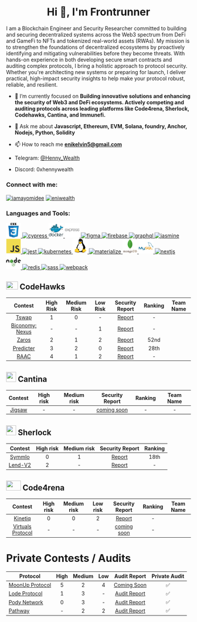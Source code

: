 
<h1 align="center">Hi 👋, I'm Frontrunner </h1>

I am a Blockchain Engineer and Security Researcher committed to building and securing decentralized systems across the Web3 spectrum from DeFi and GameFi to NFTs and tokenized real-world assets (RWAs).
My mission is to strengthen the foundations of decentralized ecosystems by proactively identifying and mitigating vulnerabilities before they become threats. With hands-on experience in both developing secure smart contracts and auditing complex protocols, I bring a holistic approach to protocol security. Whether you're architecting new systems or preparing for launch, I deliver practical, high-impact security insights to help make your protocol robust, reliable, and resilient. </h4>



- 🌱 I’m currently focused on **Building innovative solutions and enhancing the security of Web3 and DeFi ecosystems. Actively competing and auditing protocols across leading platforms like Code4rena, Sherlock, Codehawks, Cantina, and Immunefi.**

- 💬 Ask me about **Javascript, Ethereum, EVM, Solana, foundry, Anchor, Nodejs, Python, Solidity**

- 📫 How to reach me **enikelvin5@gmail.com**

- Telegram: [@Henny_Wealth](https://t.me/Henny_Wealth)
- Discord: 0xhennywealth

<h3 align="left">Connect with me:</h3>
<p align="left">
<a href="https://twitter.com/wealth_thefirst" target="blank"><img align="center" src="https://raw.githubusercontent.com/rahuldkjain/github-profile-readme-generator/master/src/images/icons/Social/twitter.svg" alt="iamayomidee" height="30" width="40" /></a>
<a href="https://www.linkedin.com/in/eniola-kelvin-bba747182/" target="blank"><img align="center" src="https://raw.githubusercontent.com/rahuldkjain/github-profile-readme-generator/master/src/images/icons/Social/linked-in-alt.svg" alt="eniwealth" height="30" width="40" /></a>
</p>
    

<h3 align="left">Languages and Tools:</h3>
<p align="left"> <a href="https://www.w3schools.com/css/" target="_blank" rel="noreferrer"> <img src="https://raw.githubusercontent.com/devicons/devicon/master/icons/css3/css3-original-wordmark.svg" alt="css3" width="40" height="40"/> </a> <a href="https://www.cypress.io" target="_blank" rel="noreferrer"> <img src="https://raw.githubusercontent.com/simple-icons/simple-icons/6e46ec1fc23b60c8fd0d2f2ff46db82e16dbd75f/icons/cypress.svg" alt="cypress" width="40" height="40"/> </a> <a href="https://www.docker.com/" target="_blank" rel="noreferrer"> <img src="https://raw.githubusercontent.com/devicons/devicon/master/icons/docker/docker-original-wordmark.svg" alt="docker" width="40" height="40"/> </a> <a href="https://expressjs.com" target="_blank" rel="noreferrer"> <img src="https://raw.githubusercontent.com/devicons/devicon/master/icons/express/express-original-wordmark.svg" alt="express" width="40" height="40"/> </a> <a href="https://www.figma.com/" target="_blank" rel="noreferrer"> <img src="https://www.vectorlogo.zone/logos/figma/figma-icon.svg" alt="figma" width="40" height="40"/> </a> <a href="https://firebase.google.com/" target="_blank" rel="noreferrer"> <img src="https://www.vectorlogo.zone/logos/firebase/firebase-icon.svg" alt="firebase" width="40" height="40"/> </a> <a href="https://graphql.org" target="_blank" rel="noreferrer"> <img src="https://www.vectorlogo.zone/logos/graphql/graphql-icon.svg" alt="graphql" width="40" height="40"/> </a> <a href="https://jasmine.github.io/" target="_blank" rel="noreferrer"> <img src="https://seeklogo.com/images/H/hardhat-logo-888739EBB4-seeklogo.com.png" alt="jasmine" width="40" height="40"/> </a> <a href="https://developer.mozilla.org/en-US/docs/Web/JavaScript" target="_blank" rel="noreferrer"> <img src="https://raw.githubusercontent.com/devicons/devicon/master/icons/javascript/javascript-original.svg" alt="javascript" width="40" height="40"/> </a> <a href="https://jestjs.io" target="_blank" rel="noreferrer"> <img src="https://www.vectorlogo.zone/logos/jestjsio/jestjsio-icon.svg" alt="jest" width="40" height="40"/> </a> <a href="https://kubernetes.io" target="_blank" rel="noreferrer"> <img src="https://www.vectorlogo.zone/logos/kubernetes/kubernetes-icon.svg" alt="kubernetes" width="40" height="40"/> </a> <a href="https://www.linux.org/" target="_blank" rel="noreferrer"> <img src="https://raw.githubusercontent.com/devicons/devicon/master/icons/linux/linux-original.svg" alt="linux" width="40" height="40"/> </a> <a href="https://materializecss.com/" target="_blank" rel="noreferrer"> <img src="https://raw.githubusercontent.com/prplx/svg-logos/5585531d45d294869c4eaab4d7cf2e9c167710a9/svg/materialize.svg" alt="materialize" width="40" height="40"/> </a> <a href="https://www.mongodb.com/" target="_blank" rel="noreferrer"> <img src="https://raw.githubusercontent.com/devicons/devicon/master/icons/mongodb/mongodb-original-wordmark.svg" alt="mongodb" width="40" height="40"/> </a> <a href="https://www.mysql.com/" target="_blank" rel="noreferrer"> <img src="https://raw.githubusercontent.com/devicons/devicon/master/icons/mysql/mysql-original-wordmark.svg" alt="mysql" width="40" height="40"/> </a> <a href="https://nextjs.org/" target="_blank" rel="noreferrer"> <img src="https://cdn.worldvectorlogo.com/logos/nextjs-2.svg" alt="nextjs" width="40" height="40"/> </a> <a href="https://nodejs.org" target="_blank" rel="noreferrer"> <img src="https://raw.githubusercontent.com/devicons/devicon/master/icons/nodejs/nodejs-original-wordmark.svg" alt="nodejs" width="40" height="40"/> </a><a href="https://soliditylang.org/" target="_blank" rel="noreferrer"> <img src="https://upload.wikimedia.org/wikipedia/commons/9/98/Solidity_logo.svg" alt="redis" width="40" height="40"/> </a> <a href="https://sass-lang.com" target="_blank" rel="noreferrer"> <img src="https://www.svgrepo.com/download/341796/ethereum.svg" alt="sass" width="40" height="40"/> </a> <a href="https://book.getfoundry.sh/" target="_blank" rel="noreferrer"> <img src="https://book.getfoundry.sh/images/foundry-banner.png" alt="webpack" width="40" height="40"/> </a> </p>


## <img src="https://res.cloudinary.com/droqoz7lg/image/upload/v1689080263/snhkgvtsidryjdtx0pce.png" width=32 height=22> CodeHawks

|                                   Contest                                    | High Risk | Medium Risk | Low Risk |                                                 Security Report                                                 | Ranking | Team Name |
| :--------------------------------------------------------------------------: | :-------: | :---------: | :------: | :-------------------------------------------------------------------------------------------------------------: | :-----: | :-------: |
| [Tswap](https://codehawks.cyfrin.io/c/2024-06-t-swap)                        |     1     |      0      |    -     | [Report](https://codehawks.cyfrin.io/c/2024-06-t-swap/results?lt=contest&sc=reward&sj=reward&page=1&t=report)   |    -    |           |
| [Biconomy: Nexus](https://codehawks.cyfrin.io/c/2024-07-biconomy)           |     -     |      -      |    1     | [Report](https://codehawks.cyfrin.io/c/2024-07-biconomy/results?lt=contest&page=1&sc=reward&sj=reward&t=report) |    -    |           |
| [Zaros](https://codehawks.cyfrin.io/c/2024-07-zaros)                         |     2     |      1      |    2     | [Report](https://codehawks.cyfrin.io/c/2024-07-zaros/results?lt=contest&sc=reward&sj=reward&page=1&t=report)    |   52nd  |           |
| [Predicter](https://codehawks.cyfrin.io/c/2024-07-the-predicter)            |     3     |      2      |    0     | [Report](https://codehawks.cyfrin.io/c/2024-07-the-predicter/results?t=report&page=1)                           |   28th  |           |
| [RAAC](https://codehawks.cyfrin.io/c/2025-02-raac)                           |     4     |      1      |    2     | [Report](https://codehawks.cyfrin.io/c/2025-02-raac/results?lt=contest&page=1&sc=reward&sj=reward&t=report)     |    -    |           |


## <img src="https://www.google.com/s2/favicons?sz=64&domain_url=https://cantina.xyz/" width=27 height=27> Cantina

|                                          Contest                                          | High risk | Medium risk |                                   Security Report                                    | Ranking | Team Name |
| :---------------------------------------------------------------------------------------: | :-------: | :---------: | :----------------------------------------------------------------------------------: | :-----: | :-------: |
| [Jigsaw](https://cantina.xyz/) |     -   |      -      | [coming soon](https://cantina.xyz/) |   -    |     -    |


## <img src="https://camo.githubusercontent.com/0e909f76794e9bfaa4e51b09ccc216c6527dbd0eb7dee6c05871f4541393fd98/68747470733a2f2f7777772e676f6f676c652e636f6d2f73322f66617669636f6e733f737a3d363426646f6d61696e5f75726c3d68747470733a2f2f6175646974732e736865726c6f636b2e78797a2f" width=27 height=27> Sherlock

|                                          Contest                                          | High risk | Medium risk |                                   Security Report                                    | Ranking |
| :---------------------------------------------------------------------------------------: | :-------: | :---------: | :----------------------------------------------------------------------------------: | :-----: |
| [SymmIo](https://audits.sherlock.xyz/contests/838)                                       |     0     |      1      | [Report](https://audits.sherlock.xyz/contests/838/report)                           |   18th  |
| [Lend-V2](https://audits.sherlock.xyz/contests/908)                                      |     2     |      -      | [Report](https://audits.sherlock.xyz/contests/908)                                  |    -    |


## <img src="https://code4rena.com/images/c4-logo-icon.svg" width=40 height=27> Code4rena

|                                Contest                                | High risk | Medium risk | Low risk |                             Security Report                             | Ranking | Team Name |
| :-------------------------------------------------------------------: | :-------: | :---------: | :------: | :---------------------------------------------------------------------: | :-----: | :-------: |
| [Kinetiq](https://code4rena.com/audits/2025-04-kinetiq/)             |     0     |      0      |    2     | [Report](https://code4rena.com/audits/2025-04-kinetiq/)                |    -    |           |
| [Virtuals Protocol](https://code4rena.com/audits/2025-04-virtuals-protocol) |     -     |      -      |    -     | [coming soon](https://code4rena.com/audits/2025-04-virtuals-protocol)       |    -    |           |


# Private Contests / Audits

| **Protocol** | **High** | **Medium** | **Low** | Audit Report | Private Audit |
|--------------|:--------:|:----------:|:-------:|:-------------:|:-------------:|
| [MoonUp Protocol](https://github.com/MoonUpMeme/MoonUp_protocol) | 5 | 2 | 4 | [Coming Soon]() | ✅ |
| [Lode Protocol](https://github.com/GuildAudits/Lode) | 1 | 3 | - | [Audit Report](https://drive.google.com/file/d/10akJ-cn-xCMn2X2p8IglnEQTVTKriE2e/view?usp=sharing) | ✅ |
| [Pody Network](https://github.com/PodyNetwork/contracts) | 0 | 3 | - | [Audit Report](https://drive.google.com/file/d/1yjKI0RF4kf7W5EGwsC35iel9vfXyOqcx/view?usp=sharing) | ✅ |
| [Pathway](https://drive.google.com/file/d/1xkAYVyLrfH5i9OwgNz7hYuW_7mRse197/view?usp=sharing) | - | 2 | 2 | [Audit Report](https://drive.google.com/file/d/1xkAYVyLrfH5i9OwgNz7hYuW_7mRse197/view?usp=sharing) | ✅ |